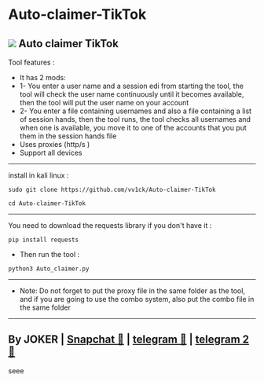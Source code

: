 # Auto-claimer-TikTok
<img src="https://e.top4top.io/p_2313vr7ll0.png"></img>
Auto claimer TikTok
- 
Tool features :
- It has 2 mods:
- 1- You enter a user name and a session edi from starting the tool, the tool will check the user name continuously until it becomes available, then the tool will put the user name on your account
- 2- You enter a file containing usernames and also a file containing a list of session hands, then the tool runs, the tool checks all usernames and when one is available, you move it to one of the accounts that you put them in the session hands file
- Uses proxies (http/s )
- Support all devices
-----------------------
install in kali linux :
<!--START_SECTION:waka-->
```
sudo git clone https://github.com/vv1ck/Auto-claimer-TikTok
```
<!--END_SECTION:waka-->
<!--START_SECTION:waka-->
```
cd Auto-claimer-TikTok
```
<!--END_SECTION:waka-->
-----------------------
You need to download the requests library if you don't have it :
<!--START_SECTION:waka-->
```
pip install requests
```
<!--END_SECTION:waka-->
- Then run the tool :
<!--START_SECTION:waka-->
```
python3 Auto_claimer.py
```
<!--END_SECTION:waka-->
---------------------
- Note: Do not forget to put the proxy file in the same folder as the tool, and if you are going to use the combo system, also put the combo file in the same folder
---------------------
By JOKER | <a class="" href="https://www.snapchat.com/add/j0k.y?">Snapchat 👻</a> | <a class="" href="http://t.me/vv1ck">telegram 🔷</a> | <a class="" href="http://t.me/TweakPY">telegram 2 🔷</a>
-
seee
